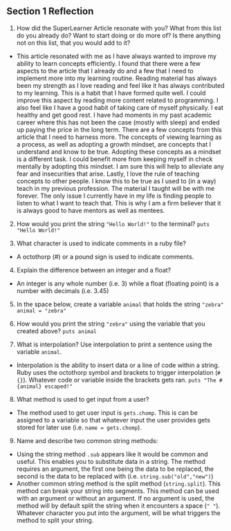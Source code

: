 ## Section 1 Reflection

1. How did the SuperLearner Article resonate with you? What from this list do you already do? Want to start doing or do more of? Is there anything not on this list, that you would add to it?
* This article resonated with me as I have always wanted to improve my ability to learn concepts efficiently. I found that there were a few aspects to the article that I already do and a few that I need to implement more into my learning routine. Reading material has always been my strength as I love reading and feel like it has always contributed to my learning. This is a habit that I have formed quite well. I could improve this aspect by reading more content related to programming. I also feel like I have a good habit of taking care of myself physically. I eat healthy and get good rest. I have had moments in my past academic career where this has not been the case (mostly with sleep) and ended up paying the price in the long term. There are a few concepts from this article that I need to harness more. The concepts of viewing learning as a process, as well as adopting a growth mindset, are concepts that I understand and know to be true. Adopting these concepts as a mindset is a different task. I could benefit more from keeping myself in check mentally by adopting this mindset. I am sure this will help to alleviate any fear and insecurities that arise. Lastly, I love the rule of teaching concepts to other people. I know this to be true as I used to (in a way) teach in my previous profession. The material I taught will be with me forever. The only issue I currently have in my life is finding people to listen to what I want to teach that. This is why I am a firm believer that it is always good to have mentors as well as mentees.  

2. How would you print the string `"Hello World!"` to the terminal?
  `puts "Hello World!"`

3. What character is used to indicate comments in a ruby file?
* A octothorp (#) or a pound sign is used to indicate comments.

4. Explain the difference between an integer and a float?
* An integer is any whole number (i.e. 3) while a float (floating point) is a number with decimals (i.e. 3.45)

5. In the space below, create a variable `animal` that holds the string `"zebra"`
 `animal = "zebra"`

6. How would you print the string `"zebra"` using the variable that you created above?
 `puts animal`

7. What is interpolation? Use interpolation to print a sentence using the variable `animal`.
* Interpolation is the ability to insert data or a line of code within a string. Ruby uses the octothorp symbol and brackets to trigger interpolation (`#{}`). Whatever code or variable inside the brackets gets ran.
`puts "The #{animal} escaped!"`


8. What method is used to get input from a user?
* The method used to get user input is `gets.chomp`. This is can be assigned to a variable so that whatever input the user provides gets stored for later use (i.e. `name = gets.chomp`).

9. Name and describe two common string methods:
* Using the string method `.sub` appears like it would be common and useful. This enables you to substitute data in a string. The method requires an argument, the first one being the data to be replaced, the second is the data to be replaced with (i.e. `string.sub("old","new")`)
* Another common string method is the split method (`string.split`). This method can break your string into segments. This method can be used with an argument or without an argument. If no argument is used, the method will by default split the string when it encounters a space (`" "`). Whatever character you put into the argument, will be what triggers the method to split your string.  
